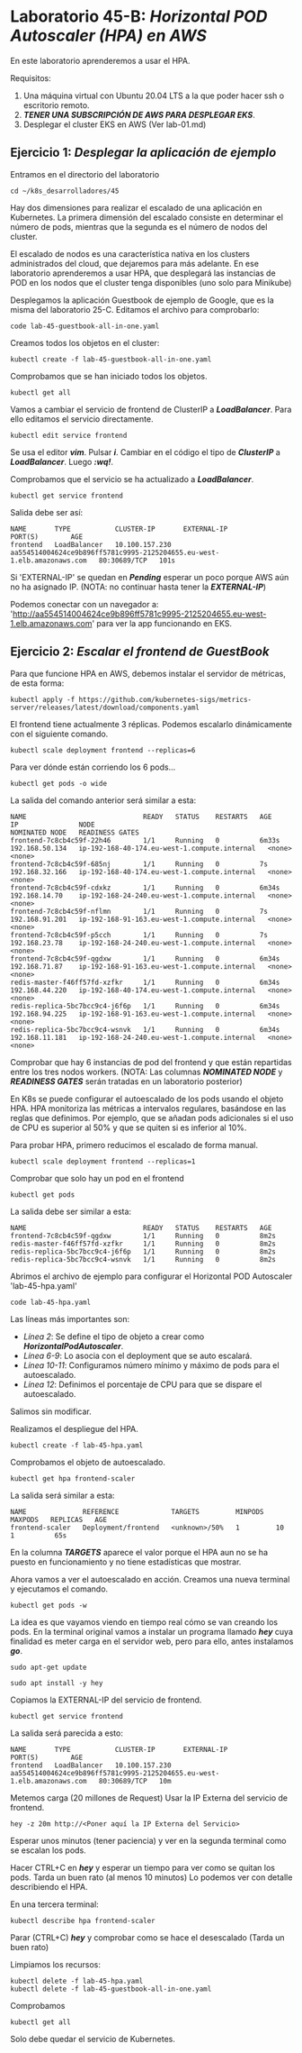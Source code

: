 # Laboratorio 45-B: ***Horizontal POD Autoscaler (HPA) en AWS***
 
En este laboratorio aprenderemos a usar el HPA.

Requisitos:

1. Una máquina virtual con Ubuntu 20.04 LTS a la que poder hacer ssh o escritorio remoto.
2. ***TENER UNA SUBSCRIPCIÓN DE AWS PARA DESPLEGAR EKS***.
3. Desplegar el cluster EKS en AWS (Ver lab-01.md)


## Ejercicio 1: ***Desplegar la aplicación de ejemplo***

Entramos en el directorio del laboratorio
```
cd ~/k8s_desarrolladores/45
```

Hay dos dimensiones para realizar el escalado de una aplicación en Kubernetes. La primera dimensión del escalado consiste en determinar el número de pods, mientras que la segunda es el número de nodos del cluster.

El escalado de nodos es una característica nativa en los clusters administrados del cloud, que dejaremos para más adelante. En ese laboratorio aprenderemos a usar HPA, que desplegará las instancias de POD en los nodos que el cluster tenga disponibles (uno solo para Minikube)

Desplegamos la aplicación Guestbook de ejemplo de Google, que es la misma del laboratorio 25-C. Editamos el archivo para comprobarlo:
```
code lab-45-guestbook-all-in-one.yaml
```

Creamos todos los objetos en el cluster:
```
kubectl create -f lab-45-guestbook-all-in-one.yaml
```

Comprobamos que se han iniciado todos los objetos.
```
kubectl get all
```

Vamos a cambiar el servicio de frontend de ClusterIP a ***LoadBalancer***. Para ello editamos el servicio directamente.
```
kubectl edit service frontend
```

Se usa el editor ***vim***. Pulsar ***i***. Cambiar en el código el tipo de ***ClusterIP*** a ***LoadBalancer***. Luego ***:wq!***.

Comprobamos que el servicio se ha actualizado a ***LoadBalancer***.
```
kubectl get service frontend
```

Salida debe ser así:
```
NAME       TYPE           CLUSTER-IP       EXTERNAL-IP                                                               PORT(S)        AGE
frontend   LoadBalancer   10.100.157.230   aa554514004624ce9b896ff5781c9995-2125204655.eu-west-1.elb.amazonaws.com   80:30689/TCP   101s
```

Si 'EXTERNAL-IP' se quedan en ***Pending*** esperar un poco porque AWS aún no ha asignado IP. (NOTA: no continuar hasta tener la ***EXTERNAL-IP***)

Podemos conectar con un navegador a: 'http://aa554514004624ce9b896ff5781c9995-2125204655.eu-west-1.elb.amazonaws.com' para ver la app funcionando en EKS.


## Ejercicio 2: ***Escalar el frontend de GuestBook***

Para que funcione HPA en AWS, debemos instalar el servidor de métricas, de esta forma:
```
kubectl apply -f https://github.com/kubernetes-sigs/metrics-server/releases/latest/download/components.yaml
```

El frontend tiene actualmente 3 réplicas. Podemos escalarlo dinámicamente con el siguiente comando.
```
kubectl scale deployment frontend --replicas=6
```

Para ver dónde están corriendo los 6 pods...
```
kubectl get pods -o wide
```

La salida del comando anterior será similar a esta:
```
NAME                             READY   STATUS    RESTARTS   AGE     IP               NODE                                           NOMINATED NODE   READINESS GATES
frontend-7c8cb4c59f-22h46        1/1     Running   0          6m33s   192.168.50.134   ip-192-168-40-174.eu-west-1.compute.internal   <none>           <none>
frontend-7c8cb4c59f-685nj        1/1     Running   0          7s      192.168.32.166   ip-192-168-40-174.eu-west-1.compute.internal   <none>           <none>
frontend-7c8cb4c59f-cdxkz        1/1     Running   0          6m34s   192.168.14.70    ip-192-168-24-240.eu-west-1.compute.internal   <none>           <none>
frontend-7c8cb4c59f-nflmn        1/1     Running   0          7s      192.168.91.201   ip-192-168-91-163.eu-west-1.compute.internal   <none>           <none>
frontend-7c8cb4c59f-p5cch        1/1     Running   0          7s      192.168.23.78    ip-192-168-24-240.eu-west-1.compute.internal   <none>           <none>
frontend-7c8cb4c59f-qgdxw        1/1     Running   0          6m34s   192.168.71.87    ip-192-168-91-163.eu-west-1.compute.internal   <none>           <none>
redis-master-f46ff57fd-xzfkr     1/1     Running   0          6m34s   192.168.44.220   ip-192-168-40-174.eu-west-1.compute.internal   <none>           <none>
redis-replica-5bc7bcc9c4-j6f6p   1/1     Running   0          6m34s   192.168.94.225   ip-192-168-91-163.eu-west-1.compute.internal   <none>           <none>
redis-replica-5bc7bcc9c4-wsnvk   1/1     Running   0          6m34s   192.168.11.181   ip-192-168-24-240.eu-west-1.compute.internal   <none>           <none>
```

Comprobar que hay 6 instancias de pod del frontend y que están repartidas entre los tres nodos workers. (NOTA: Las columnas ***NOMINATED NODE*** y ***READINESS GATES*** serán tratadas en un laboratorio posterior)

En K8s se puede configurar el autoescalado de los pods usando el objeto HPA. HPA monitoriza las métricas a intervalos regulares, basándose en las reglas que definimos. Por ejemplo, que se añadan pods adicionales si el uso de CPU es superior al 50% y que se quiten si es inferior al 10%.

Para probar HPA, primero reducimos el escalado de forma manual.
```
kubectl scale deployment frontend --replicas=1
```

Comprobar que solo hay un pod en el frontend
```
kubectl get pods
```

La salida debe ser similar a esta:
```
NAME                             READY   STATUS    RESTARTS   AGE
frontend-7c8cb4c59f-qgdxw        1/1     Running   0          8m2s
redis-master-f46ff57fd-xzfkr     1/1     Running   0          8m2s
redis-replica-5bc7bcc9c4-j6f6p   1/1     Running   0          8m2s
redis-replica-5bc7bcc9c4-wsnvk   1/1     Running   0          8m2s
```

Abrimos el archivo de ejemplo para configurar el Horizontal POD Autoscaler 'lab-45-hpa.yaml'
```
code lab-45-hpa.yaml
```

Las líneas más importantes son:

* *Línea 2*: Se define el tipo de objeto a crear como ***HorizontalPodAutoscaler***.
* *Línea 6-9*: Lo asocia con el deployment que se auto escalará.
* *Línea 10-11*: Configuramos número mínimo y máximo de pods para el autoescalado.
* *Línea 12*: Definimos el porcentaje de CPU para que se dispare el autoescalado.

Salimos sin modificar.


Realizamos el despliegue del HPA.
```
kubectl create -f lab-45-hpa.yaml
```

Comprobamos el objeto de autoescalado.
```
kubectl get hpa frontend-scaler
```

La salida será similar a esta:
```
NAME              REFERENCE             TARGETS         MINPODS   MAXPODS   REPLICAS   AGE
frontend-scaler   Deployment/frontend   <unknown>/50%   1         10        1          65s
```

En la columna ***TARGETS*** aparece el valor ***<unknown>*** porque el HPA aun no se ha puesto en funcionamiento y no tiene estadísticas que mostrar.

Ahora vamos a ver el autoescalado en acción. Creamos una nueva terminal y ejecutamos el comando.
```
kubectl get pods -w
```

La idea es que vayamos viendo en tiempo real cómo se van creando los pods. En la terminal original vamos a instalar un programa llamado ***hey*** cuya finalidad es meter carga en el servidor web, pero para ello, antes instalamos ***go***.
```
sudo apt-get update
```
```
sudo apt install -y hey
```

Copiamos la EXTERNAL-IP del servicio de frontend.
```
kubectl get service frontend
```

La salida será parecida a esto:
```
NAME       TYPE           CLUSTER-IP       EXTERNAL-IP                                                               PORT(S)        AGE
frontend   LoadBalancer   10.100.157.230   aa554514004624ce9b896ff5781c9995-2125204655.eu-west-1.elb.amazonaws.com   80:30689/TCP   10m
```

Metemos carga (20 millones de Request) Usar la IP Externa del servicio de frontend.
```
hey -z 20m http://<Poner aquí la IP Externa del Servicio>
```

Esperar unos minutos (tener paciencia) y ver en la segunda terminal como se escalan los pods. 

Hacer CTRL+C en ***hey*** y esperar un tiempo para ver como se quitan los pods. Tarda un buen rato (al menos 10 minutos) Lo podemos ver con detalle describiendo el HPA.

En una tercera terminal:
```
kubectl describe hpa frontend-scaler
```

Parar (CTRL+C) ***hey*** y comprobar como se hace el desescalado (Tarda un buen rato)

Limpiamos los recursos:
```
kubectl delete -f lab-45-hpa.yaml
kubectl delete -f lab-45-guestbook-all-in-one.yaml
```

Comprobamos
```
kubectl get all
```

Solo debe quedar el servicio de Kubernetes.

